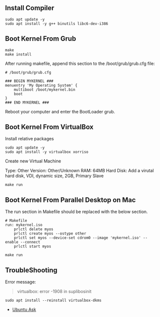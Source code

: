 
## Install Compiler
```shell
sudo apt update -y
sudo apt install -y g++ binutils libc6-dev-i386
```

## Boot Kernel From Grub

```shell
make
make install
```

After running makefile, append this section to the /boot/grub/grub.cfg file:

```
# /boot/grub/grub.cfg

### BEGIN MYKERNEL ###
menuentry 'My Operating System' {
	multiboot /boot/mykernel.bin
	boot
}
### END MYKERNEL ###
```

Reboot your computer and enter the BootLoader grub.

## Boot Kernel From VirtualBox

Install relative packages

```shell
sudo apt update -y 
sudo apt install -y virtualbox xorriso
```

Create new Virtual Machine

Type: Other
Version: Other/Unknown
RAM: 64MB
Hard Disk: Add a virutal hard disk, VDI, dynamic size, 2GB, Primary Slave

```shell
make run
```

## Boot Kernel From Parallel Desktop on Mac

The run section in Makefile should be replaced with the below section.

```shell
# Makefile
run: mykernel.iso
	prlctl delete myos
	prlctl create myos --ostype other
	prlctl set myos --device-set cdrom0 --image 'mykernel.iso' --enable --connect
	prlctl start myos
```

```shell
make run
```

## TroubleShooting

Error message:

> virtualbox: error -1908 in suplibosinit

```shell
sudo apt install --reinstall virtualbox-dkms
```

- [Ubuntu Ask](https://askubuntu.com/questions/912011/fatal-module-vboxdrv-not-found-in-directory-lib-modules-4-10-0-20-generic)

